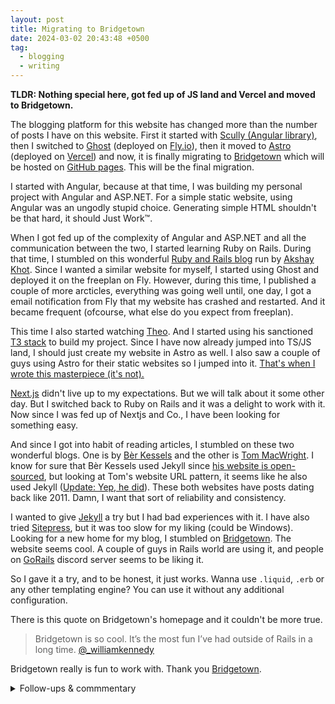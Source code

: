 ```yaml
---
layout: post
title: Migrating to Bridgetown
date: 2024-03-02 20:43:48 +0500
tag:
  - blogging
  - writing
---
```


**TLDR: Nothing special here, got fed up of JS land and Vercel and moved to Bridgetown.**

The blogging platform for this website has changed more than the number of posts I have on this website. First it started with [Scully (Angular library)](https://scully.io/), then I switched to [Ghost](https://ghost.org/) (deployed on [Fly.io](https://fly.io/)), then it moved to [Astro](https://astro.build/) (deployed on [Vercel](https://vercel.com/)) and now, it is finally migrating to [Bridgetown](https://www.bridgetownrb.com/) which will be hosted on [GitHub pages](https://pages.github.com/). This will be the final migration.

I started with Angular, because at that time, I was building my personal project with Angular and ASP.NET. For a simple static website, using Angular was an ungodly stupid choice. Generating simple HTML shouldn't be that hard, it should Just Work™.

When I got fed up of the complexity of Angular and ASP.NET and all the communication between the two, I started learning Ruby on Rails. During that time, I stumbled on this wonderful [Ruby and Rails blog](https://www.writesoftwarewell.com/) run by [Akshay Khot](https://www.linkedin.com/in/akshaykhot03). Since I wanted a similar website for myself, I started using Ghost and deployed it on the freeplan on Fly. However, during this time, I published a couple of more arcticles, everything was going well until, one day, I got a email notification from Fly that my website has crashed and restarted. And it became frequent (ofcourse, what else do you expect from freeplan).

This time I also started watching [Theo](https://t3.gg/). And I started using his sanctioned [T3 stack](https://create.t3.gg/) to build my project. Since I have now already jumped into TS/JS land, I should just create my website in Astro as well. I also saw a couple of guys using Astro for their static websites so I jumped into it. [That's when I wrote this masterpiece (it's not).](https://syedmsawaid.com/2023/09/30/on-minimalism-and-launching-fast/)

[Next.js](https://nextjs.org/) didn't live up to my expectations. But we will talk about it some other day. But I switched back to Ruby on Rails and it was a delight to work with it. Now since I was fed up of Nextjs and Co., I have been looking for something easy.

And since I got into habit of reading articles, I stumbled on these two wonderful blogs. One is by [Bèr Kessels](https://berk.es) and the other is [Tom MacWright](https://macwright.com/). I know for sure that Bèr Kessels used Jekyll since [his website is open-sourced](https://github.com/berkes/berkes.github.com), but looking at Tom's website URL pattern, it seems like he also used Jekyll ([Update: Yep, he did](https://macwright.com/2011/07/04/hello-internet)). These both websites have posts dating back like 2011. Damn, I want that sort of reliability and consistency.

I wanted to give [Jekyll](https://jekyllrb.com/) a try but I had bad experiences with it. I have also tried [Sitepress](https://sitepress.cc/), but it was too slow for my liking (could be Windows). Looking for a new home for my blog, I stumbled on [Bridgetown](https://www.bridgetownrb.com). The website seems cool. A couple of guys in Rails world are using it, and people on [GoRails](https://gorails.com/) discord server seems to be liking it.

So I gave it a try, and to be honest, it just works. Wanna use `.liquid`, `.erb` or any other templating engine? You can use it without any additional configuration.

There is this quote on Bridgetown's homepage and it couldn't be more true.

> Bridgetown is so cool. It’s the most fun I’ve had outside of Rails in a long time. [@\_williamkennedy](https://twitter.com/_williamkennedy/status/1323023702502658049?s=21)

Bridgetown really is fun to work with. Thank you [Bridgetown](https://www.bridgetownrb.com/community#:~:text=Say%20Hello%20to,%E2%80%A2%20%40adrianvalenz).

<details>
  <summary>Follow-ups & commmentary</summary>
  <ul>
    <li>Placeholder for the article I am gonna write left JS land  (p.s it's their ORMs)</li>
  </ul>
</details>
